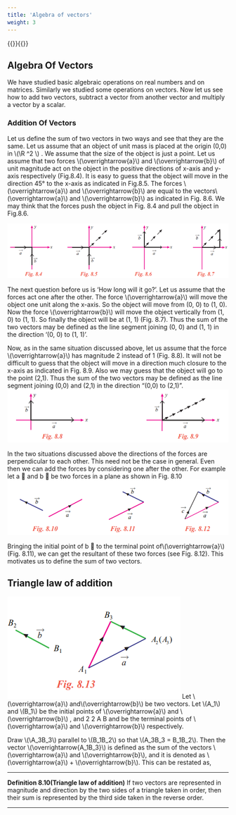 ```yaml
---
title: 'Algebra of vectors'
weight: 3
---
```

{{<katex>}}{{</katex>}}

## Algebra Of Vectors

We have studied basic algebraic operations on real numbers and on matrices. Similarly we studied some operations on vectors. Now let us see how to add two vectors, subtract a vector from another vector and multiply a vector by a scalar. 

### Addition Of Vectors
Let us define the sum of two vectors in two ways and see that they are the same. Let us assume that an object of unit mass is placed at the origin (0,0) in \\(\R ^2
\\) . We assume that the size of the object is just a point. Let us assume that two forces \\(\overrightarrow{a}\\) and \\(\overrightarrow{b}\\) of unit magnitude act on the object in the positive
directions of x-axis and y-axis respectively (Fig.8.4). It is easy to guess that the object will move in
the direction 45° to the x-axis as indicated in Fig.8.5. The forces \\(\overrightarrow{a}\\) and \\(\overrightarrow{b}\\)  are equal to the vectors\\(\overrightarrow{a}\\) and \\(\overrightarrow{b}\\)  as indicated in Fig. 8.6. We may think that the forces push the object in Fig. 8.4 and pull the object in Fig.8.6. 

![alt-text](fig8.4.PNG)

The next question before us is ‘How long will it go?’. Let us assume that the forces act one after
the other. The force \\(\overrightarrow{a}\\) will move the object one unit along the x-axis. So the object will move from (0, 0) to (1, 0). Now the force \\(\overrightarrow{b}\\)  will move the object vertically from (1, 0) to (1, 1). So finally the object will be at (1, 1) (Fig. 8.7). Thus the sum of the two vectors may be defined as the line segment joining (0, 0) and (1, 1) in the direction ‘(0, 0) to (1, 1)’.


Now, as in the same situation discussed above, let us assume that the force \\(\overrightarrow{a}\\) has magnitude 2 instead of 1 (Fig. 8.8). It will not be difficult to guess that the object will move in a direction much closure to the x-axis as indicated in Fig. 8.9. Also we may guess that the object will go to the point (2,1). Thus the sum of the two vectors may be defined as the line segment joining (0,0) and (2,1) in the direction “(0,0) to (2,1)”.
![alt-text](fig8.8.PNG)


In the two situations discussed above the directions of the forces are perpendicular to each other. This need not be the case in general. Even then we can add the forces by considering one after the other. For example let a  and b  be two forces in a plane as shown in Fig. 8.10
![alt-text](fig8.10.PNG)

Bringing the initial point of b  to the terminal point of\\(\overrightarrow{a}\\)  (Fig. 8.11), we can get the resultant of these two forces (see Fig. 8.12). This motivates us to define the sum of two vectors. 


## Triangle law of addition


![alt-text](fig8.13.PNG "float-end")
Let \\(\overrightarrow{a}\\) and\\(\overrightarrow{b}\\)  be two vectors. Let \\(A_1\\) and \\(B_1\\) be the initial points of \\(\overrightarrow{a}\\)  and \\(\overrightarrow{b}\\)  , and 2 2 A B and be the terminal points of \\(\overrightarrow{a}\\)  and \\(\overrightarrow{b}\\) respectively.


Draw \\(\A_3B_3\\) parallel to \\(B_1B_2\\) so that \\(A_3B_3 = B_1B_2\\). Then the vector \\(\overrightarrow{A_1B_3}\\) is defined as the sum of the vectors \\(\overrightarrow{a}\\) and \\(\overrightarrow{b}\\), and it is denoted as \\(\overrightarrow{a}\\) + \\(\overrightarrow{b}\\). This can be restated as,

---
**Definition 8.10(Triangle law of addition)** 
If two vectors are represented in magnitude and direction by the two sides of a triangle taken in
order, then their sum is represented by the third side taken in the reverse order.

---